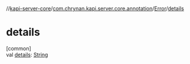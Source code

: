 //[kapi-server-core](../../../index.md)/[com.chrynan.kapi.server.core.annotation](../index.md)/[Error](index.md)/[details](details.md)

# details

[common]\
val [details](details.md): [String](https://kotlinlang.org/api/latest/jvm/stdlib/kotlin/-string/index.html)
